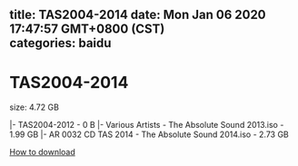 
title: TAS2004-2014
date: Mon Jan 06 2020 17:47:57 GMT+0800 (CST)    
categories: baidu
---

# TAS2004-2014
size: 4.72 GB
 
 
|- TAS2004-2012 - 0 B
|- Various Artists - The Absolute Sound 2013.iso - 1.99 GB
|- AR 0032 CD TAS 2014 - The Absolute Sound 2014.iso - 2.73 GB

[How to download](https://bpcam.bemobtrk.com/go/2ceec3aa-1ca2-46d6-b9ff-aaa5c184517c?jno=3414)